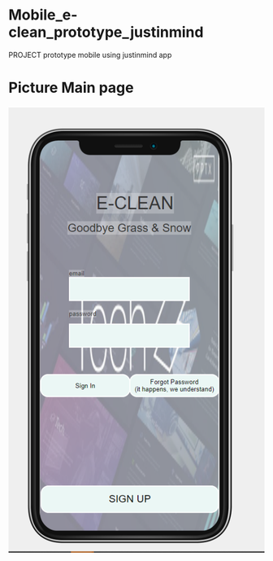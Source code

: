 # Mobile_e-clean_prototype_justinmind
PROJECT prototype mobile using justinmind app

# Picture Main page
![](SS-eclean.PNG)

